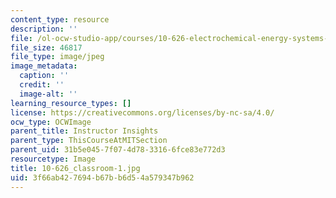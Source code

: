 ```yaml
---
content_type: resource
description: ''
file: /ol-ocw-studio-app/courses/10-626-electrochemical-energy-systems-spring-2014/3f66ab427694b67bb6d54a579347b962_10-626_classroom-1.jpg
file_size: 46817
file_type: image/jpeg
image_metadata:
  caption: ''
  credit: ''
  image-alt: ''
learning_resource_types: []
license: https://creativecommons.org/licenses/by-nc-sa/4.0/
ocw_type: OCWImage
parent_title: Instructor Insights
parent_type: ThisCourseAtMITSection
parent_uid: 31b5e045-7f07-4d78-3316-6fce83e772d3
resourcetype: Image
title: 10-626_classroom-1.jpg
uid: 3f66ab42-7694-b67b-b6d5-4a579347b962
---
```

